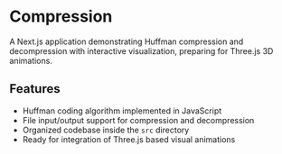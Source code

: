 # Compression

A Next.js application demonstrating Huffman compression and decompression with interactive visualization, preparing for Three.js 3D animations.

## Features

- Huffman coding algorithm implemented in JavaScript
- File input/output support for compression and decompression
- Organized codebase inside the `src` directory
- Ready for integration of Three.js based visual animations





